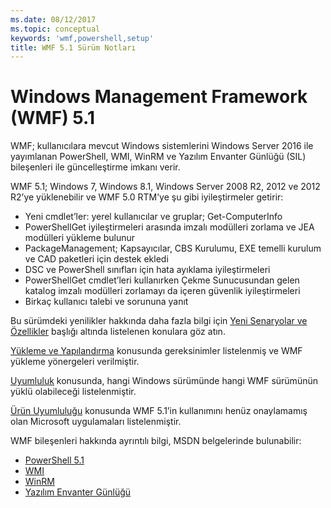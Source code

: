 ```yaml
---
ms.date: 08/12/2017
ms.topic: conceptual
keywords: 'wmf,powershell,setup'
title: WMF 5.1 Sürüm Notları
---
```


# <a name="windows-management-framework-wmf-51"></a>Windows Management Framework (WMF) 5.1

WMF; kullanıcılara mevcut Windows sistemlerini Windows Server 2016 ile yayımlanan PowerShell, WMI, WinRM ve Yazılım Envanter Günlüğü (SIL) bileşenleri ile güncelleştirme imkanı verir.

WMF 5.1; Windows 7, Windows 8.1, Windows Server 2008 R2, 2012 ve 2012 R2’ye yüklenebilir ve WMF 5.0 RTM’ye şu gibi iyileştirmeler getirir:

- Yeni cmdlet’ler: yerel kullanıcılar ve gruplar; Get-ComputerInfo
- PowerShellGet iyileştirmeleri arasında imzalı modülleri zorlama ve JEA modülleri yükleme bulunur
- PackageManagement; Kapsayıcılar, CBS Kurulumu, EXE temelli kurulum ve CAD paketleri için destek ekledi
- DSC ve PowerShell sınıfları için hata ayıklama iyileştirmeleri
- PowerShellGet cmdlet’leri kullanırken Çekme Sunucusundan gelen katalog imzalı modülleri zorlamayı da içeren güvenlik iyileştirmeleri
- Birkaç kullanıcı talebi ve sorununa yanıt

Bu sürümdeki yenilikler hakkında daha fazla bilgi için [Yeni Senaryolar ve Özellikler](https://docs.microsoft.com/powershell/wmf/5.1/scenarios-features) başlığı altında listelenen konulara göz atın.

[Yükleme ve Yapılandırma](https://docs.microsoft.com/powershell/wmf/5.1/install-configure) konusunda gereksinimler listelenmiş ve WMF yükleme yönergeleri verilmiştir.

[Uyumluluk](https://docs.microsoft.com/powershell/wmf/5.1/compatibility) konusunda, hangi Windows sürümünde hangi WMF sürümünün yüklü olabileceği listelenmiştir.

[Ürün Uyumluluğu](https://docs.microsoft.com/powershell/wmf/5.1/productincompat) konusunda WMF 5.1’in kullanımını henüz onaylamamış olan Microsoft uygulamaları listelenmiştir.

WMF bileşenleri hakkında ayrıntılı bilgi, MSDN belgelerinde bulunabilir:

- [PowerShell 5.1](https://docs.microsoft.com/powershell/)
- [WMI](https://msdn.microsoft.com/library/jj152383(v=vs.85).aspx)
- [WinRM](https://msdn.microsoft.com/library/aa384426(v=vs.85).aspx)
- [Yazılım Envanter Günlüğü](https://technet.microsoft.com/library/dn383584(v=ws.11).aspx)
